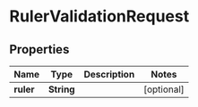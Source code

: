 

# RulerValidationRequest


## Properties

| Name | Type | Description | Notes |
|------------ | ------------- | ------------- | -------------|
|**ruler** | **String** |  |  [optional] |



